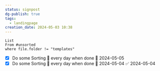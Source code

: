 ```yaml
---
status: signpost
dg-publish: true
tags:
  - landingpage
creation_date: 2024-05-03 10:38
---
```

```dataview
List
From #unsorted 
where file.folder != "templates"
```
- [x] Do some Sorting 🔁 every day when done 🛫 2024-05-05
- [x] Do some Sorting 🔁 every day when done 🛫 2024-05-04 ✅ 2024-05-04